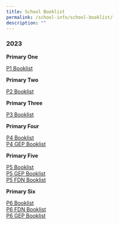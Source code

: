 ```yaml
---
title: School Booklist
permalink: /school-info/school-booklist/
description: ""
---
```

### 2023

**Primary One**  

[P1 Booklist](/files/P1%20booklist.pdf)  
  
**Primary Two**  

[P2 Booklist](/files/P2%20booklist.pdf)  
  
**Primary Three**  

[P3 Booklist](/files/P3%20booklist.pdf)  
  
**Primary Four**  

[P4 Booklist](/files/P4%20booklist.pdf)  
[P4 GEP Booklist](https://henryparkpri.moe.edu.sg/qql/slot/u548/School%20Info/Booklist/P4%20GEP%20booklist.pdf)  
  
**Primary Five**  

[P5 Booklist](/files/P5%20booklist.pdf)  
[P5 GEP Booklist](https://henryparkpri.moe.edu.sg/qql/slot/u548/School%20Info/Booklist/P5%20GEP%20booklist.pdf)   
[P5 FDN Booklist](https://henryparkpri.moe.edu.sg/qql/slot/u548/School%20Info/Booklist/P5%20FDN%20booklist.pdf)  
  
**Primary Six**  

[P6 Booklist](/files/P6%20booklist.pdf)  
[P6 FDN Booklist](https://henryparkpri.moe.edu.sg/qql/slot/u548/School%20Info/Booklist/P6%20FDN%20Booklist.pdf)  
[P6 GEP Booklist](https://henryparkpri.moe.edu.sg/qql/slot/u548/School%20Info/Booklist/P6%20GEP%20booklist.pdf)

